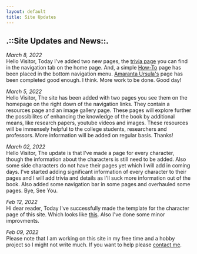 ```yaml
--- 
layout: default 
title: Site Updates
---
```


## .::Site Updates and News::.  
_March 8, 2022_   
Hello Visitor, Today I've added two new pages, the [trivia page](trivia/index.html) you can find in the navigation tab on the home page. And, a simple [How-To](howto.html) page has been placed in the bottom navigation menu. [Amaranta Ursula's](../characters/amarantaursula.html) page has been completed good enough. I think. More work to be done. Good day!

_March 5, 2022_   
Hello Visitor, The site has been added with two pages you see them on the homepage on the right down of the navigation links. They contain a resources page and an image gallery page. These pages will explore further the possibilites of enhancing the knowledge of the book by additional means, like research papers, youtube videos and images. These resources will be immensely helpful to the college students, researchers and professors. More information will be added on regular basis. Thanks!

_March 02, 2022_  
Hello Visitor, The update is that I've made a page for every character, though the information about the characters is still need to be added. Also some side characters do not have their pages yet which I will add in coming days. I've started adding significant information of every character to their pages and I will add trivia and details as I'll suck more information out of the book. Also added some navigation bar in some pages and overhauled some pages. Bye, See You.

_Feb 12, 2022_  
Hi dear reader, Today I've successfully made the template for the character page of this site. Which looks like [this](../characters/jabuendia.html). Also I've done some minor improvments.

_Feb 09, 2022_  
Please note that I am working on this site in my free time and a hobby project so I might not write much. If you want to help please [contact me](https://twisthead.github.io).